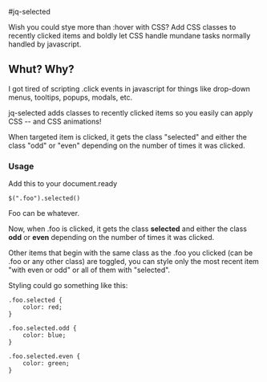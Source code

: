 #jq-selected

Wish you could stye more than :hover with CSS? Add CSS classes to recently clicked items and boldly let CSS handle mundane tasks normally handled by javascript. 

## Whut? Why?

I got tired of scripting .click events in javascript for things like drop-down menus, tooltips, popups, modals, etc. 

jq-selected adds classes to recently clicked items so you easily can apply CSS -- and CSS animations!

When targeted item is clicked, it gets the class "selected" and either the class "odd" or "even" depending on the number of times it was clicked. 

###  Usage

Add this to your document.ready

    $(".foo").selected()
    
Foo can be whatever. 

Now, when .foo is clicked, it gets the class **selected** and either the class **odd** or **even** depending on the number of times it was clicked. 

Other items that begin with the same class as the .foo you clicked (can be .foo or any other class)  are toggled, you can style only the most recent item "with even or odd" or all of them with "selected".

Styling could go something like this:

	.foo.selected {
		color: red;
	}
	
	.foo.selected.odd {
		color: blue;
	}
	
	.foo.selected.even {
		color: green;
	}
	
	
